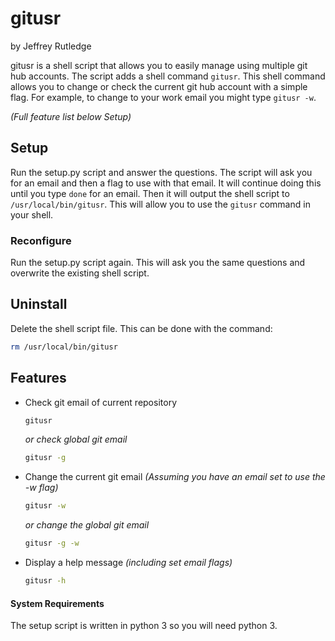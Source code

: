 # gitusr

by Jeffrey Rutledge

gitusr is a shell script that allows you to easily manage using multiple git hub accounts.
The script adds a shell command `gitusr`.
This shell command allows you to change or check the current git hub account with a simple flag.
For example, to change to your work email you might type `gitusr -w`.

_(Full feature list below Setup)_

## Setup
Run the setup.py script and answer the questions.
The script will ask you for an email and then a flag to use with that email.
It will continue doing this until you type `done` for an email.
Then it will output the shell script to `/usr/local/bin/gitusr`.
This will allow you to use the `gitusr` command in your shell.

### Reconfigure
Run the setup.py script again.
This will ask you the same questions and overwrite the existing shell script.

## Uninstall
Delete the shell script file.
This can be done with the command:
```bash
rm /usr/local/bin/gitusr
```

## Features
* Check git email of current repository
  ```bash
  gitusr
  ```
  
  _or check global git email_
  
  ```bash
  gitusr -g
  ```

* Change the current git email
  _(Assuming you have an email set to use the -w flag)_

  ```bash
  gitusr -w
  ```
  
  _or change the global git email_

  ```bash
  gitusr -g -w
  ```

* Display a help message _(including set email flags)_
  ```bash
  gitusr -h
  ```
  
#### System Requirements
The setup script is written in python 3 so you will need python 3.
